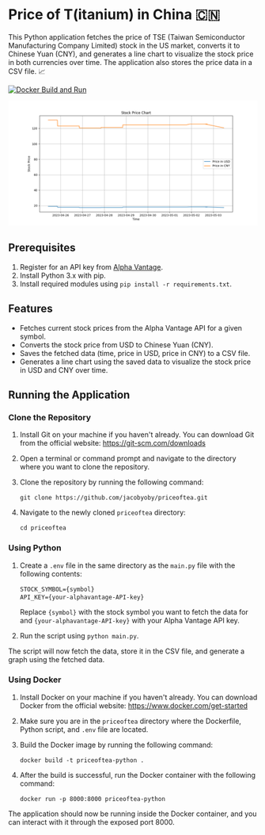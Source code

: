 # Price of T(itanium) in China 🇨🇳

This Python application fetches the price of TSE (Taiwan Semiconductor Manufacturing Company Limited) stock in the US market, converts it to Chinese Yuan (CNY), and generates a line chart to visualize the stock price in both currencies over time. The application also stores the price data in a CSV file. 📈

[![Docker Build and Run](https://github.com/jacobyoby/priceoftea/actions/workflows/docker_build_run.yml/badge.svg?branch=stable)](https://github.com/jacobyoby/priceoftea/actions/workflows/docker_build_run.yml)


![TSE Stock Price Chart](https://github.com/jacobyoby/priceoftea/blob/master/app/data/stock_price_chart.png?raw=true)

## Prerequisites

1. Register for an API key from [Alpha Vantage](https://www.alphavantage.co/support/#api-key).
2. Install Python 3.x with pip.
3. Install required modules using `pip install -r requirements.txt`.

## Features

- Fetches current stock prices from the Alpha Vantage API for a given symbol.
- Converts the stock price from USD to Chinese Yuan (CNY).
- Saves the fetched data (time, price in USD, price in CNY) to a CSV file.
- Generates a line chart using the saved data to visualize the stock price in USD and CNY over time.

## Running the Application

### Clone the Repository

1. Install Git on your machine if you haven't already. You can download Git from the official website: https://git-scm.com/downloads
2. Open a terminal or command prompt and navigate to the directory where you want to clone the repository.
3. Clone the repository by running the following command:

   ```
   git clone https://github.com/jacobyoby/priceoftea.git
   ```

4. Navigate to the newly cloned `priceoftea` directory:

   ```
   cd priceoftea
   ```

### Using Python

1. Create a `.env` file in the same directory as the `main.py` file with the following contents:

   ```
   STOCK_SYMBOL={symbol}
   API_KEY={your-alphavantage-API-key}
   ```

   Replace `{symbol}` with the stock symbol you want to fetch the data for and `{your-alphavantage-API-key}` with your Alpha Vantage API key.

2. Run the script using `python main.py`.

The script will now fetch the data, store it in the CSV file, and generate a graph using the fetched data.

### Using Docker

1. Install Docker on your machine if you haven't already. You can download Docker from the official website: https://www.docker.com/get-started
2. Make sure you are in the `priceoftea` directory where the Dockerfile, Python script, and `.env` file are located.
3. Build the Docker image by running the following command:

   ```
   docker build -t priceoftea-python .
   ```

4. After the build is successful, run the Docker container with the following command:

   ```
   docker run -p 8000:8000 priceoftea-python
   ```

The application should now be running inside the Docker container, and you can interact with it through the exposed port 8000.
